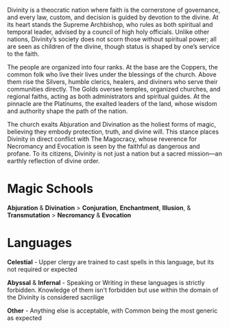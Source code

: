 Divinity is a theocratic nation where faith is the cornerstone of governance, and every law, custom, and decision is guided by devotion to the divine. At its heart stands the Supreme Archbishop, who rules as both spiritual and temporal leader, advised by a council of high holy officials. Unlike other nations, Divinity’s society does not scorn those without spiritual power; all are seen as children of the divine, though status is shaped by one’s service to the faith.

The people are organized into four ranks. At the base are the Coppers, the common folk who live their lives under the blessings of the church. Above them rise the Silvers, humble clerics, healers, and diviners who serve their communities directly. The Golds oversee temples, organized churches, and regional faiths, acting as both administrators and spiritual guides. At the pinnacle are the Platinums, the exalted leaders of the land, whose wisdom and authority shape the path of the nation.

The church exalts Abjuration and Divination as the holiest forms of magic, believing they embody protection, truth, and divine will. This stance places Divinity in direct conflict with The Magocracy, whose reverence for Necromancy and Evocation is seen by the faithful as dangerous and profane. To its citizens, Divinity is not just a nation but a sacred mission—an earthly reflection of divine order.

# Magic Schools

**Abjuration** & **Divination** > **Conjuration**, **Enchantment**, **Illusion**, & **Transmutation** > **Necromancy** & **Evocation**

# Languages

**Celestial** - Upper clergy are trained to cast spells in this language, but its not required or expected

**Abyssal** & **Infernal** - Speaking or Writing in these languages is strictly forbidden.  Knowledge of them isn't forbidden but use within the domain of the Divinity is considered sacrilige

**Other** - Anything else is acceptable, with Common being the most generic as expected